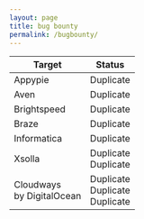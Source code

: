 ```yaml
---
layout: page
title: bug bounty
permalink: /bugbounty/
---
```



| Target        | Status   |
|---------------|----------|
| Appypie  | Duplicate |
| Aven  | Duplicate |
| Brightspeed | Duplicate |
| Braze | Duplicate |
| Informatica | Duplicate |s
| Xsolla | Duplicate<br>Duplicate |
| Cloudways<br>by DigitalOcean | Duplicate<br>Duplicate<br>Duplicate|